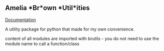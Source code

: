 Amelia \*Br\*own \*Util\*ities
--------------------------------
[Documentation](https://brutils.readthedocs.io/en/latest/)


A utility package for python that made for my own convenience.

content of all modules are imported with brutils - you do not need to use the module name to call a function/class
